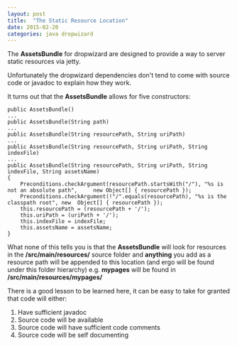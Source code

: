 ```yaml
---
layout: post
title:  "The Static Resource Location"
date: 2015-02-20
categories: java dropwizard
---
```


The **AssetsBundle** for dropwizard are designed to provide a way to server static resources via jetty.

Unfortunately the dropwizard dependencies don't tend to come with source code or javadoc to explain how they work.

It turns out that the **AssetsBundle** allows for five constructors:  

    public AssetsBundle()
	...
	public AssetsBundle(String path)
	...
	public AssetsBundle(String resourcePath, String uriPath)
	...  
	public AssetsBundle(String resourcePath, String uriPath, String indexFile)
	...  
	public AssetsBundle(String resourcePath, String uriPath, String indexFile, String assetsName)
	{
		Preconditions.checkArgument(resourcePath.startsWith("/"), "%s is not an absolute path", 	new Object[] { resourcePath });
    	Preconditions.checkArgument(!"/".equals(resourcePath), "%s is the classpath root", new 	Object[] { resourcePath });
    	this.resourcePath = (resourcePath + '/');
    	this.uriPath = (uriPath + '/');
    	this.indexFile = indexFile;
    	this.assetsName = assetsName;
	}

What none of this tells you is that the **AssetsBundle** will look for resources in the **/src/main/resources/** source folder and **anything** you add as a resource path will be appended to this location (and ergo will be found under this folder hierarchy) e.g. **mypages** will be found in **/src/main/resources/mypages/**

There is a good lesson to be learned here, it can be easy to take for granted that code will either:  
1. Have sufficient javadoc  
2. Source code will be available  
3. Source code will have sufficient code comments  
4. Source code will be self documenting